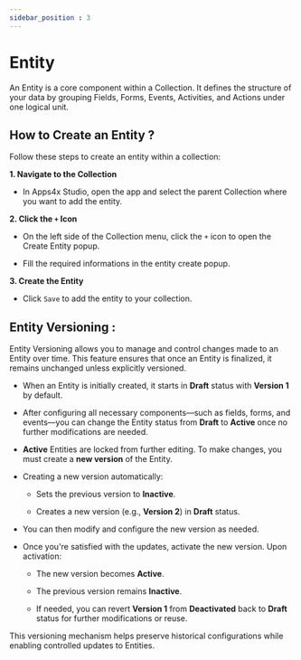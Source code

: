 ```yaml
---
sidebar_position : 3
---
```


# Entity

An Entity is a core component within a Collection. It defines the structure of your data by grouping Fields, Forms, Events, Activities, and Actions under one logical unit.

## How to Create an Entity ?

Follow these steps to create an entity within a collection:

**1. Navigate to the Collection**

  - In Apps4x Studio, open the app and select the parent Collection where you want to add the entity.

**2. Click the `+` Icon**

  - On the left side of the Collection menu, click the `+` icon to open the Create Entity popup.

  - Fill the required informations in the entity create popup.

**3. Create the Entity**

  - Click `Save` to add the entity to your collection.

## Entity Versioning :

Entity Versioning allows you to manage and control changes made to an Entity over time. This feature ensures that once an Entity is finalized, it remains unchanged unless explicitly versioned.

  - When an Entity is initially created, it starts in **Draft** status with **Version 1** by default.

  - After configuring all necessary components—such as fields, forms, and events—you can change the Entity status from **Draft** to **Active** once no further modifications are needed.

  - **Active** Entities are locked from further editing. To make changes, you must create a **new version** of the Entity.

  - Creating a new version automatically:

    - Sets the previous version to **Inactive**.

    - Creates a new version (e.g., **Version 2**) in **Draft** status.

  - You can then modify and configure the new version as needed.

  - Once you're satisfied with the updates, activate the new version. Upon activation:

    - The new version becomes **Active**.

    - The previous version remains **Inactive**.

    - If needed, you can revert **Version 1** from **Deactivated** back to **Draft** status for further modifications or reuse.

This versioning mechanism helps preserve historical configurations while enabling controlled updates to Entities.